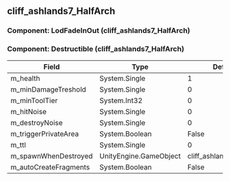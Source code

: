 ## cliff_ashlands7_HalfArch

### Component: LodFadeInOut (cliff_ashlands7_HalfArch)

### Component: Destructible (cliff_ashlands7_HalfArch)

|Field|Type|Default Value|
|---|---|---|
|m_health|System.Single|1|
|m_minDamageTreshold|System.Single|0|
|m_minToolTier|System.Int32|0|
|m_hitNoise|System.Single|0|
|m_destroyNoise|System.Single|0|
|m_triggerPrivateArea|System.Boolean|False|
|m_ttl|System.Single|0|
|m_spawnWhenDestroyed|UnityEngine.GameObject|cliff_ashlands7_HalfArch_frac|
|m_autoCreateFragments|System.Boolean|False|

